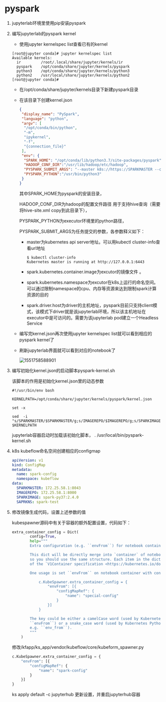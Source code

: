 # pyspark

1. jupyterlab环境里使用pip安装pyspark

2. 编写jupyterlab的pyspark kernel

   * 使用jupyter kernelspec list查看已有的kernel

   ```shell
   [root@jupyter conda]# jupyter kernelspec list
   Available kernels:
     ir         /root/.local/share/jupyter/kernels/ir
     pyspark    /opt/conda/share/jupyter/kernels/pyspark
     python3    /opt/conda/share/jupyter/kernels/python3
     python2    /usr/local/share/jupyter/kernels/python2
   [root@jupyter conda]# 
   ```

   * 在/opt/conda/share/jupyter/kernels目录下新建pyspark目录

   * 在该目录下创建kernel.json

     ```json
     {
      "display_name": "PySpark",
      "language": "python",
      "argv": [
       "/opt/conda/bin/python",
       "-m",
       "ipykernel",
       "-f",
       "{connection_file}"
      ],
      "env": {
       "SPARK_HOME": "/opt/conda/lib/python3.7/site-packages/pyspark",
       "HADOOP_CONF_DIR":"/usr/lib/hadoop/etc/hadoop",
       "PYSPARK_SUBMIT_ARGS": "--master k8s://https://SPARKMASTER --conf spark.kubernetes.container.image=IMAGEREPO/SPARKIMAGE  --conf spark.kubernetes.namespace=SAPRKNS --conf spark.driver.host=DRIVERHOST.kubeflow  pyspark-shell",
       "PYSPARK_PYTHON":"/usr/bin/python3"
      }
     }
     ```

     其中SPARK_HOME为pyspark的安装目录，

     HADOOP_CONF_DIR为hadoop的配置文件路径 用于支持hive查询（需要将hive-site.xml copy到此目录下），

     PYSPARK_PYTHON为executor环境里的python路径，

     PYSPARK_SUBMIT_ARGS为任务提交的参数，各参数释义如下：

     * master为kubernetes api server地址。可以用kubectl cluster-info查看url地址

       ```shell
       $ kubectl cluster-info
       Kubernetes master is running at http://127.0.0.1:6443
       ```

       

     * spark.kubernetes.container.image为excutor的镜像文件 。

     * spark.kubernetes.namespace为excutor在k8s上运行的命名空间。可以通过限制namespace的cpu、内存等资源来达到限制spark计算资源的目的

     * spark.driver.host为driver的主机地址，pyspark目前只支持client模式，该模式下driver就是该jupyterlab环境，所以该主机地址在executor中是可访问的。需要为该jupyterlab pod建立一个Headless Service

   * 编写完kernel.json再次使用jupyter kernelspec list就可以看到相应的pyspark kernel了

   * 刷新jupyterlab界面就可以看到对应的notebook了

     ![1551758588901](C:\Users\gaofengbin\AppData\Roaming\Typora\typora-user-images\1551758588901.png)

3. 编写初始化kernel.json的启动脚本pyspark-kernel.sh

   该脚本的作用是初始化kernel.json里的动态参数

   ```shell
   #!/usr/bin/env bash
   
   KERNELPATH=/opt/conda/share/jupyter/kernels/pyspark/kernel.json
   
   set -x
   
   sed  -i "s/SPARKMASTER/$SPARKMASTER/g;s/IMAGEREPO/$IMAGEREPO/g;s/SPARKIMAGE/$SPARKIMAGE/g;s/SAPRKNS/$SAPRKNS/g;s/DRIVERHOST/$JUPYTERHUB_USER/g" $KERNELPATH
   ```

   jupyterlab容器启动时加载该初始化脚本， . /usr/local/bin/pyspark-kernel.sh

4. k8s  kubeflow命名空间创建相应的configmap

   ```yaml
   apiVersion: v1
   kind: ConfigMap
   metadata:
     name: spark-config
     namespace: kubeflow
   data:
     SPARKMASTER: 172.25.58.1:8043
     IMAGEREPO: 172.25.58.1:8000
     SPARKIMAGE: spark-py37:2.4.0
     SAPRKNS: spark-test
   ```

   

5. 修改镜像生成代码，设置上述参数的值

   kubespawner源码中有关于容器的额外配置设置，代码如下：

   ```python
   extra_container_config = Dict(
           config=True,
           help="""
           Extra configuration (e.g. ``envFrom``) for notebook container which is not covered by other attributes.
   
           This dict will be directly merge into `container` of notebook server,
           so you should use the same structure. Each item in the dict must a field
           of the `V1Container specification <https://kubernetes.io/docs/reference/generated/kubernetes-api/v1.11/#container-v1-core>`_.
   
           One usage is set ``envFrom`` on notebook container with configuration below::
   
               c.KubeSpawner.extra_container_config = {
                   "envFrom": [{
                       "configMapRef": {
                           "name": "special-config"
                       }
                   }]
               }
   
           The key could be either a camelCase word (used by Kubernetes yaml, e.g.
           ``envFrom``) or a snake_case word (used by Kubernetes Python client,
           e.g. ``env_from``).
           """
       )
   ```

   修改/kfapp/ks_app/vendor/kubeflow/core/kubeform_spawner.py

   ```python
   c.KubeSpawner.extra_container_config = {
       "envFrom": [{
           "configMapRef": {
               "name": "spark-config"
           }
       }]
   }
   ```

   ks apply default -c jupyterhub  更新设置，并重启jupyterhub容器